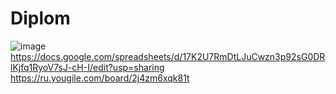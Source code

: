 # Diplom
![image](https://github.com/user-attachments/assets/fe2e8b3f-1caf-44b4-806b-45606046da4e)
https://docs.google.com/spreadsheets/d/17K2U7RmDtLJuCwzn3p92sG0DRlKjfq1RyoV7sJ-cH-I/edit?usp=sharing
https://ru.yougile.com/board/2j4zm6xqk81t
